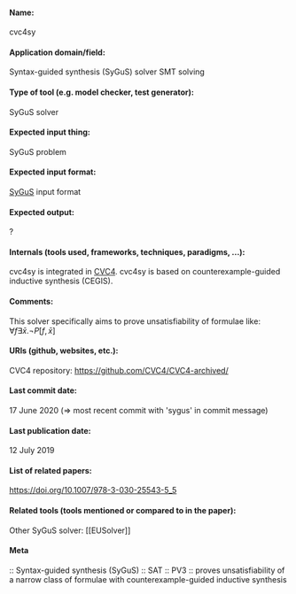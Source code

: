 #### Name:
cvc4sy

#### Application domain/field:
Syntax-guided synthesis (SyGuS) solver
SMT solving

#### Type of tool (e.g. model checker, test generator):
SyGuS solver

#### Expected input thing:
SyGuS problem

#### Expected input format:
[SyGuS](../../Formats/SyGuS.md) input format

#### Expected output:
?

#### Internals (tools used, frameworks, techniques, paradigms, ...):
cvc4sy is integrated in [CVC4](SMT/CVC4.md).
cvc4sy is based on counterexample-guided inductive synthesis (CEGIS).

#### Comments:
This solver specifically aims to prove unsatisfiability of formulae like: $\forall f \exists \bar{x}. \neg P[f,\bar{x}]$

#### URIs (github, websites, etc.):
CVC4 repository: https://github.com/CVC4/CVC4-archived/

#### Last commit date:
17 June 2020 (=> most recent commit with 'sygus' in commit message)

#### Last publication date:
12 July 2019

#### List of related papers:
https://doi.org/10.1007/978-3-030-25543-5_5

#### Related tools (tools mentioned or compared to in the paper):
Other SyGuS solver: [[EUSolver]]

#### Meta
:: Syntax-guided synthesis (SyGuS)
:: SAT
:: PV3 :: proves unsatisfiability of a narrow class of formulae with counterexample-guided inductive synthesis